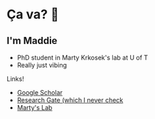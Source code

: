 # Ça va? 🤠
## I'm Maddie

- PhD student in Marty Krkosek's lab at U of T
- Really just vibing

Links!
- [Google Scholar](https://scholar.google.ca/citations?user=RMFvWr8AAAAJ&hl=en)
- [Research Gate (which I never check](https://www.researchgate.net/profile/Madeline-Jarvis-Cross)
- [Marty's Lab](https://krkosek.eeb.utoronto.ca/)
